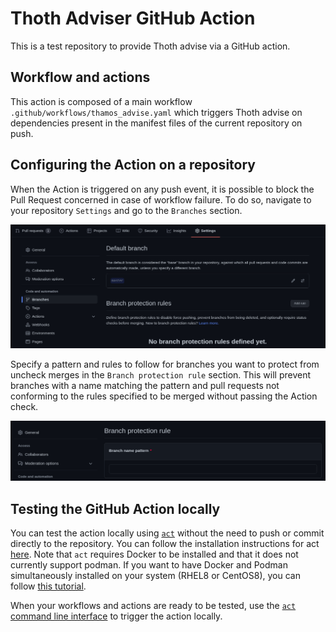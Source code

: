 # Thoth Adviser GitHub Action

This is a test repository to provide Thoth advise via a GitHub action.

## Workflow and actions

This action is composed of a main workflow `.github/workflows/thamos_advise.yaml` which triggers Thoth advise on dependencies present in the manifest files of the current repository on push.

## Configuring the Action on a repository

When the Action is triggered on any push event, it is possible to block the Pull Request concerned in case of workflow failure.
To do so, navigate to your repository `Settings` and go to the `Branches` section.

![](images/settings_branches.png)

Specify a pattern and rules to follow for branches you want to protect from uncheck merges in the `Branch protection rule` section. This will prevent branches with a name matching the pattern and pull requests not conforming to the rules specified to be merged without passing the Action check.

![](images/branch_protection_rule.png)


## Testing the GitHub Action locally

You can test the action locally using [`act`](https://github.com/nektos/act) without the need to push or commit directly to the repository.
You can follow the installation instructions for act [here](https://github.com/nektos/act#installation). 
Note that `act` requires Docker to be installed and that it does not currently support podman. If you want to have Docker and Podman simultaneously installed on your system (RHEL8 or CentOS8), you can follow [this tutorial](https://medium.com/faun/how-to-install-simultaneously-docker-and-podman-on-rhel-8-centos-8-cb67412f321e).

When your workflows and actions are ready to be tested, use the [`act` command line interface](https://github.com/nektos/act#example-commands) to trigger the action locally.
